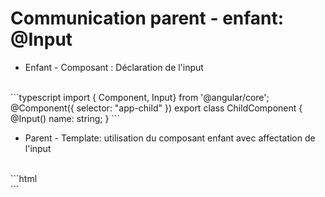 <!-- .slide: class="sfeir-basic-slide with-code" -->
# Communication parent - enfant: @Input
<ul>
    <li>Enfant - Composant : Déclaration de l'input</li>
</ul>
<br>
```typescript
import { Component, Input} from '@angular/core';
@Component({
   selector: "app-child"
})
export class ChildComponent {
   @Input() name: string;
}
```
<!-- .element: class="big-code" -->
<br>
<ul>
    <li>Parent - Template: utilisation du composant enfant avec affectation de l'input</li>
</ul>
<br>
```html
<section>
    <app-child [name]="person.name"></app-child>
</section>
```
<!-- .element: class="big-code" -->
